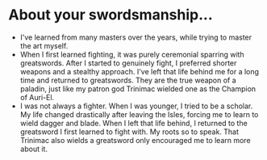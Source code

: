 # About your swordsmanship...

- I've learned from many masters over the years, while trying to master the art myself.
- When I first learned fighting, it was purely ceremonial sparring with greatswords. After I started to genuinely fight, I preferred shorter weapons and a stealthy approach. I've left that life behind me for a long time and returned to greatswords. They are the true weapon of a paladin, just like my patron god Trinimac wielded one as the Champion of Auri-El.
- I was not always a fighter. When I was younger, I tried to be a scholar. My life changed drastically after leaving the Isles, forcing me to learn to wield dagger and blade. When I left that life behind, I returned to the greatsword I first learned to fight with. My roots so to speak. That Trinimac also wields a greatsword only encouraged me to learn more about it.

